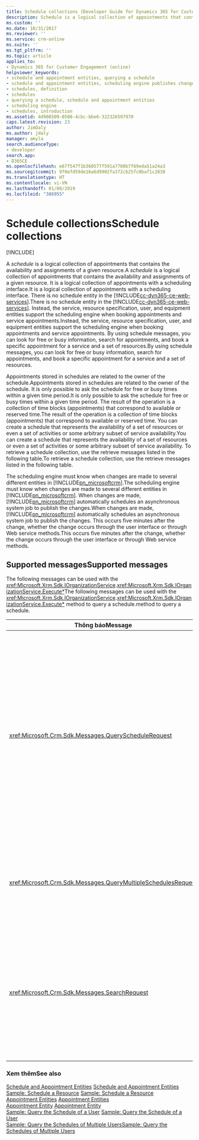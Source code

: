 ```yaml
---
title: Schedule collections (Developer Guide for Dynamics 365 for Customer Engagement) | MicrosoftDocs
description: Schedule is a logical collection of appointments that contains the availability and assignments of a given resource.
ms.custom: ''
ms.date: 10/31/2017
ms.reviewer: ''
ms.service: crm-online
ms.suite: ''
ms.tgt_pltfrm: ''
ms.topic: article
applies_to:
- Dynamics 365 for Customer Engagement (online)
helpviewer_keywords:
- schedule and appointment entities, querying a schedule
- schedule and appointment entities, scheduling engine publishes changes
- schedules, definition
- schedules
- querying a schedule, schedule and appointment entities
- scheduling engine
- schedules, introduction
ms.assetid: 4d908509-0508-4cbc-bbe6-322326597970
caps.latest.revision: 23
author: JimDaly
ms.author: jdaly
manager: amyla
search.audienceType:
- developer
search.app:
- D365CE
ms.openlocfilehash: e67f547f1b360577f591a7780b7f69eda51a24a3
ms.sourcegitcommit: 9f0efd59de16a6d9902fa372cb25fc0baf1c2838
ms.translationtype: HT
ms.contentlocale: vi-VN
ms.lasthandoff: 01/08/2019
ms.locfileid: "386955"
---
```

# <a name="schedule-collections"></a><span data-ttu-id="f9657-103">Schedule collections</span><span class="sxs-lookup"><span data-stu-id="f9657-103">Schedule collections</span></span>

[!INCLUDE[](../includes/cc_applies_to_update_9_0_0.md)]

<span data-ttu-id="f9657-104">A *schedule* is a logical collection of appointments that contains the availability and assignments of a given resource.</span><span class="sxs-lookup"><span data-stu-id="f9657-104">A *schedule* is a logical collection of appointments that contains the availability and assignments of a given resource.</span></span> <span data-ttu-id="f9657-105">It is a logical collection of appointments with a scheduling interface.</span><span class="sxs-lookup"><span data-stu-id="f9657-105">It is a logical collection of appointments with a scheduling interface.</span></span> <span data-ttu-id="f9657-106">There is no schedule entity in the [!INCLUDE[cc-dyn365-ce-web-services](../includes/cc-dyn365-ce-web-services.md)].</span><span class="sxs-lookup"><span data-stu-id="f9657-106">There is no schedule entity in the [!INCLUDE[cc-dyn365-ce-web-services](../includes/cc-dyn365-ce-web-services.md)].</span></span> <span data-ttu-id="f9657-107">Instead, the service, resource specification, user, and equipment entities support the scheduling engine when booking appointments and service appointments.</span><span class="sxs-lookup"><span data-stu-id="f9657-107">Instead, the service, resource specification, user, and equipment entities support the scheduling engine when booking appointments and service appointments.</span></span> <span data-ttu-id="f9657-108">By using schedule messages, you can look for free or busy information, search for appointments, and book a specific appointment for a service and a set of resources.</span><span class="sxs-lookup"><span data-stu-id="f9657-108">By using schedule messages, you can look for free or busy information, search for appointments, and book a specific appointment for a service and a set of resources.</span></span>  
  
 <span data-ttu-id="f9657-109">Appointments stored in schedules are related to the owner of the schedule.</span><span class="sxs-lookup"><span data-stu-id="f9657-109">Appointments stored in schedules are related to the owner of the schedule.</span></span> <span data-ttu-id="f9657-110">It is only possible to ask the schedule for free or busy times within a given time period.</span><span class="sxs-lookup"><span data-stu-id="f9657-110">It is only possible to ask the schedule for free or busy times within a given time period.</span></span> <span data-ttu-id="f9657-111">The result of the operation is a collection of time blocks (appointments) that correspond to available or reserved time.</span><span class="sxs-lookup"><span data-stu-id="f9657-111">The result of the operation is a collection of time blocks (appointments) that correspond to available or reserved time.</span></span> <span data-ttu-id="f9657-112">You can create a schedule that represents the availability of a set of resources or even a set of activities or some arbitrary subset of service availability.</span><span class="sxs-lookup"><span data-stu-id="f9657-112">You can create a schedule that represents the availability of a set of resources or even a set of activities or some arbitrary subset of service availability.</span></span> <span data-ttu-id="f9657-113">To retrieve a schedule collection, use the retrieve messages listed in the following table.</span><span class="sxs-lookup"><span data-stu-id="f9657-113">To retrieve a schedule collection, use the retrieve messages listed in the following table.</span></span>  
  
 <span data-ttu-id="f9657-114">The scheduling engine must know when changes are made to several different entities in [!INCLUDE[pn_microsoftcrm](../includes/pn-microsoftcrm.md)].</span><span class="sxs-lookup"><span data-stu-id="f9657-114">The scheduling engine must know when changes are made to several different entities in [!INCLUDE[pn_microsoftcrm](../includes/pn-microsoftcrm.md)].</span></span> <span data-ttu-id="f9657-115">When changes are made, [!INCLUDE[pn_microsoftcrm](../includes/pn-microsoftcrm.md)] automatically schedules an asynchronous system job to publish the changes.</span><span class="sxs-lookup"><span data-stu-id="f9657-115">When changes are made, [!INCLUDE[pn_microsoftcrm](../includes/pn-microsoftcrm.md)] automatically schedules an asynchronous system job to publish the changes.</span></span> <span data-ttu-id="f9657-116">This occurs five minutes after the change, whether the change occurs through the user interface or through Web service methods.</span><span class="sxs-lookup"><span data-stu-id="f9657-116">This occurs five minutes after the change, whether the change occurs through the user interface or through Web service methods.</span></span>  
  
## <a name="supported-messages"></a><span data-ttu-id="f9657-117">Supported messages</span><span class="sxs-lookup"><span data-stu-id="f9657-117">Supported messages</span></span>  
 <span data-ttu-id="f9657-118">The following messages can be used with the <xref:Microsoft.Xrm.Sdk.IOrganizationService>.<xref:Microsoft.Xrm.Sdk.IOrganizationService.Execute*></span><span class="sxs-lookup"><span data-stu-id="f9657-118">The following messages can be used with the <xref:Microsoft.Xrm.Sdk.IOrganizationService>.<xref:Microsoft.Xrm.Sdk.IOrganizationService.Execute*></span></span> <span data-ttu-id="f9657-119">method to query a schedule.</span><span class="sxs-lookup"><span data-stu-id="f9657-119">method to query a schedule.</span></span>  
  
|<span data-ttu-id="f9657-120">Thông báo</span><span class="sxs-lookup"><span data-stu-id="f9657-120">Message</span></span>|<span data-ttu-id="f9657-121">Mô tả</span><span class="sxs-lookup"><span data-stu-id="f9657-121">Description</span></span>|  
|-------------|-----------------|  
|<xref:Microsoft.Crm.Sdk.Messages.QueryScheduleRequest>|<span data-ttu-id="f9657-122">Retrieves the content (existing commitments) of the schedule for a given entity.</span><span class="sxs-lookup"><span data-stu-id="f9657-122">Retrieves the content (existing commitments) of the schedule for a given entity.</span></span> <span data-ttu-id="f9657-123">Use this message to search the specified resources for an available time slot that matches the specified parameters.</span><span class="sxs-lookup"><span data-stu-id="f9657-123">Use this message to search the specified resources for an available time slot that matches the specified parameters.</span></span> <span data-ttu-id="f9657-124">The message is available on all schedulable entities.</span><span class="sxs-lookup"><span data-stu-id="f9657-124">The message is available on all schedulable entities.</span></span>|  
|<xref:Microsoft.Crm.Sdk.Messages.QueryMultipleSchedulesRequest>|<span data-ttu-id="f9657-125">Searches multiple resources for an available time slot that matches the specified parameters.</span><span class="sxs-lookup"><span data-stu-id="f9657-125">Searches multiple resources for an available time slot that matches the specified parameters.</span></span>|  
|<xref:Microsoft.Crm.Sdk.Messages.SearchRequest>|<span data-ttu-id="f9657-126">Searches for available time slots and returns a set of available `Appointment` instances (as time blocks).</span><span class="sxs-lookup"><span data-stu-id="f9657-126">Searches for available time slots and returns a set of available `Appointment` instances (as time blocks).</span></span> <span data-ttu-id="f9657-127">The message is available on the `Resource` entity or the `Service` entity.</span><span class="sxs-lookup"><span data-stu-id="f9657-127">The message is available on the `Resource` entity or the `Service` entity.</span></span>|  
  
### <a name="see-also"></a><span data-ttu-id="f9657-128">Xem thêm</span><span class="sxs-lookup"><span data-stu-id="f9657-128">See also</span></span>  
 <span data-ttu-id="f9657-129">[Schedule and Appointment Entities](schedule-appointment-entities.md) </span><span class="sxs-lookup"><span data-stu-id="f9657-129">[Schedule and Appointment Entities](schedule-appointment-entities.md) </span></span>  
 <span data-ttu-id="f9657-130">[Sample: Schedule a Resource](sample-search-openings-schedule-resource.md) </span><span class="sxs-lookup"><span data-stu-id="f9657-130">[Sample: Schedule a Resource](sample-search-openings-schedule-resource.md) </span></span>  
 <span data-ttu-id="f9657-131">[Appointment Entities](appointment-entities.md) </span><span class="sxs-lookup"><span data-stu-id="f9657-131">[Appointment Entities](appointment-entities.md) </span></span>  
 <span data-ttu-id="f9657-132">[Appointment Entity](entities/appointment.md) </span><span class="sxs-lookup"><span data-stu-id="f9657-132">[Appointment Entity](entities/appointment.md) </span></span>  
 <span data-ttu-id="f9657-133">[Sample: Query the Schedule of a User](sample-query-working-hours-user.md) </span><span class="sxs-lookup"><span data-stu-id="f9657-133">[Sample: Query the Schedule of a User](sample-query-working-hours-user.md) </span></span>  
 [<span data-ttu-id="f9657-134">Sample: Query the Schedules of Multiple Users</span><span class="sxs-lookup"><span data-stu-id="f9657-134">Sample: Query the Schedules of Multiple Users</span></span>](sample-query-working-hours-multiple-users.md)
